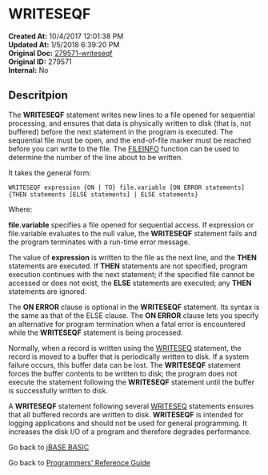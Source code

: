# WRITESEQF

**Created At:** 10/4/2017 12:01:38 PM  
**Updated At:** 1/5/2018 6:39:20 PM  
**Original Doc:** [279571-writeseqf](https://docs.jbase.com/36868-jbase-basic/279571-writeseqf)  
**Original ID:** 279571  
**Internal:** No  

## Descritpion

The **WRITESEQF** statement writes new lines to a file opened for sequential processing, and ensures that data is physically written to disk (that is, not buffered) before the next statement in the program is executed. The sequential file must be open, and the end-of-file marker must be reached before you can write to the file. The [FILEINFO](./../fileinfo) function can be used to determine the number of the line about to be written.

It takes the general form:

```
WRITESEQF expression {ON | TO} file.variable [ON ERROR statements]
{THEN statements [ELSE statements] | ELSE statements}
```

Where:

**file.variable** specifies a file opened for sequential access. If expression or file.variable evaluates to the null value, the **WRITESEQF** statement fails and the program terminates with a run-time error message.

The value of **expression** is written to the file as the next line, and the **THEN** statements are executed. If **THEN** statements are not specified, program execution continues with the next statement; if the specified file cannot be accessed or does not exist, the **ELSE** statements are executed; any **THEN** statements are ignored.

The **ON ERROR** clause is optional in the **WRITESEQF** statement. Its syntax is the same as that of the ELSE clause. The **ON ERROR** clause lets you specify an alternative for program termination when a fatal error is encountered while the **WRITESEQF** statement is being processed.

Normally, when a record is written using the [WRITESEQ](./../writeseq) statement, the record is moved to a buffer that is periodically written to disk. If a system failure occurs, this buffer data can be lost. The **WRITESEQF** statement forces the buffer contents to be written to disk; the program does not execute the statement following the **WRITESEQF** statement until the buffer is successfully written to disk.

A **WRITESEQF** statement following several [WRITESEQ](./../writeseq) statements ensures that all buffered records are written to disk. **WRITESEQF** is intended for logging applications and should not be used for general programming. It increases the disk I/O of a program and therefore degrades performance.

Go back to [jBASE BASIC](./../README.md)

Go back to [Programmers' Reference Guide](./../../reference-guides/jbc/README.md)
